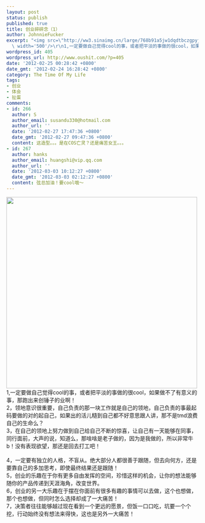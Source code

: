 ```yaml
---
layout: post
status: publish
published: true
title: 创业碎碎念（1）
author: JohnnieFucker
excerpt: "<img src=\"http://ww3.sinaimg.cn/large/768b91a5jw1dqdtbczgpyj.jpg\" alt=\"\"
  \ width='500'/>\r\n1,一定要做自己觉得cool的事，或者把平淡的事做的很cool，如果做不了有意义的事，那跑出来创锤子的业啊！\r\n2，领地意识很重要，自己负责的那一块工作就是自己的领地，自己负责的事最起码要做的对的起自己，如果出的活儿糙到自己都不好意思跟人讲，那不是tmd浪费自己的生命么？\r\n3，在自己的领地上努力做到自己给自己不断的惊喜，让自己有一天能够在同事，同行面前，大声的说，知道么，那啥啥是老子做的，因为是我做的，所以非常牛b！没有表现欲望，那还是回去打工吧！\r\n"
wordpress_id: 405
wordpress_url: http://www.oushit.com/?p=405
date: '2012-02-25 00:28:42 +0800'
date_gmt: '2012-02-24 16:28:42 +0800'
category: The Time Of My Life
tags:
- 创业
- 体会
- 扯蛋
comments:
- id: 266
  author: S
  author_email: susandu330@hotmail.com
  author_url: ''
  date: '2012-02-27 17:47:36 +0800'
  date_gmt: '2012-02-27 09:47:36 +0800'
  content: 这造型。。。是在COS亡灵？还是痛苦女王。。。
- id: 267
  author: hanks
  author_email: huangshi@vip.qq.com
  author_url: ''
  date: '2012-03-03 10:12:27 +0800'
  date_gmt: '2012-03-03 02:12:27 +0800'
  content: 弦总加油！要cool哦～
---
```

<p><img src="http://ww3.sinaimg.cn/large/768b91a5jw1dqdtbczgpyj.jpg" alt=""  width='500'/><br />
1,一定要做自己觉得cool的事，或者把平淡的事做的很cool，如果做不了有意义的事，那跑出来创锤子的业啊！<br />
2，领地意识很重要，自己负责的那一块工作就是自己的领地，自己负责的事最起码要做的对的起自己，如果出的活儿糙到自己都不好意思跟人讲，那不是tmd浪费自己的生命么？<br />
3，在自己的领地上努力做到自己给自己不断的惊喜，让自己有一天能够在同事，同行面前，大声的说，知道么，那啥啥是老子做的，因为是我做的，所以非常牛b！没有表现欲望，那还是回去打工吧！<br />
<!--break--><a id="more-405"></a><br />
4，一定要有独立的人格，不盲从。绝大部分人都很善于跟随，但去向何方，还是要靠自己的多加思考，即使最终结果还是跟随！<br />
5，创业的乐趣在于你有更多自由发挥的空间，珍惜这样的机会，让你的想法能够随你的产品传递到天涯海角，改变世界。<br />
6，创业的另一大乐趣在于摆在你面前有很多有趣的事情可以去做，这个也想做，那个也想做，但同时怎么选择却成了一大痛苦！<br />
7，决策者往往能够越过现在看到一个更远的愿景，但饭一口口吃，坑要一个个挖，行动始终没有想法来得快，这也是另外一大痛苦！</p>
